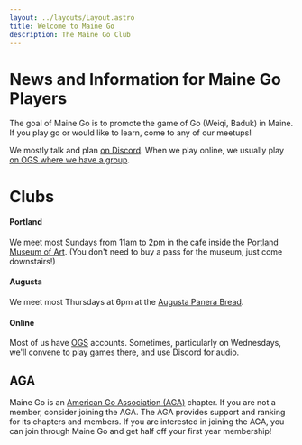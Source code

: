 ```yaml
---
layout: ../layouts/Layout.astro
title: Welcome to Maine Go
description: The Maine Go Club
---
```


# News and Information for Maine Go Players

The goal of Maine Go is to promote the game of Go (Weiqi, Baduk) in
Maine. If you play go or would like to learn, come to any of our meetups!

We mostly talk and plan [on Discord](https://discord.gg/ej7GSFc).
When we play online, we usually play [on OGS where we have a group](https://online-go.com/group/832).

# Clubs

#### Portland

We meet most Sundays from 11am to 2pm in the cafe
inside the [Portland Museum of Art](https://www.portlandmuseum.org/magazine/cafe).
(You don't need to buy a pass for the museum, just come downstairs!)

#### Augusta

We meet most Thursdays at 6pm at
the [Augusta Panera Bread](https://www.panerabread.com/content/panerabread_com/en-us/cafe/locations/me/augusta/37-xavier-loop).

#### Online

Most of us have [OGS](https://online-go.com) accounts.
Sometimes, particularly on Wednesdays, we'll convene to play games there, and use Discord for audio.


## AGA

Maine Go is an [American Go Association (AGA)](https://www.usgo.org/) chapter.
If you are not a member, consider joining the AGA.
The AGA provides support and ranking for its chapters and members.
If you are interested in joining the AGA, you can join through Maine Go and get half off your first year membership!

